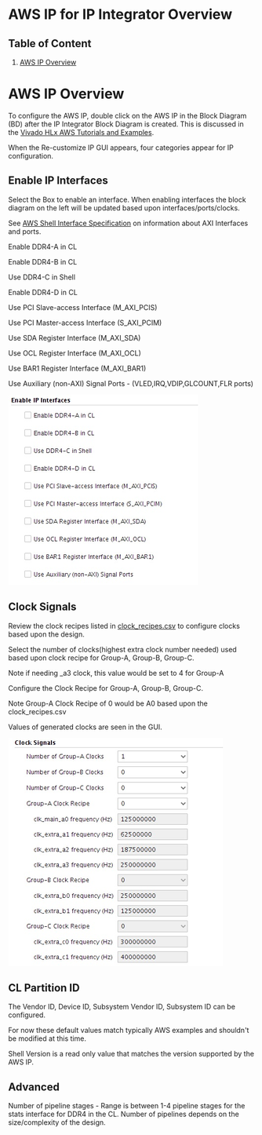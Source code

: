 # AWS IP for IP Integrator Overview

## Table of Content

1. [AWS IP Overview](#ipover)

<a name="ipover"></a>

# AWS IP Overview

To configure the AWS IP, double click on the AWS IP in the Block Diagram (BD) after the IP Integrator Block Diagram is created.  This is discussed in the [Vivado HLx AWS Tutorials and Examples](./IPI_GUI_Examples.md).

When the Re-customize IP GUI appears, four categories appear for IP configuration.

## Enable IP Interfaces

Select the Box to enable an interface.  When enabling interfaces the block diagram on the left will be updated based upon interfaces/ports/clocks.

See [AWS Shell Interface Specification](./AWS_Shell_Interface_Specification.md) on information about AXI Interfaces and ports.

Enable DDR4-A in CL

Enable DDR4-B in CL

Use DDR4-C in Shell

Enable DDR4-D in CL

Use PCI Slave-access Interface (M\_AXI\_PCIS)

Use PCI Master-access Interface (S\_AXI\_PCIM)

Use SDA Register Interface (M\_AXI\_SDA)

Use OCL Register Interface (M\_AXI\_OCL)

Use BAR1 Register Interface (M\_AXI\_BAR1)

Use Auxiliary (non-AXI) Signal Ports - (VLED,IRQ,VDIP,GLCOUNT,FLR ports)

![Diagram](./images/hlx/aws_ip.jpg)


## Clock Signals

Review the clock recipes listed in [clock_recipes.csv](./clock_recipes.csv) to configure clocks based upon the design.
 
Select the number of clocks(highest extra clock number needed) used based upon clock recipe for Group-A, Group-B, Group-C.

Note if needing _a3 clock, this value would be set to 4 for Group-A

Configure the Clock Recipe for Group-A, Group-B, Group-C.

Note Group-A Clock Recipe of 0 would be A0 based upon the clock_recipes.csv

Values of generated clocks are seen in the GUI.

![Diagram](./images/hlx/aws_ip_clock.jpg)

## CL Partition ID

The Vendor ID, Device ID, Subsystem Vendor ID, Subsystem ID can be configured.

For now these default values match typically AWS examples and shouldn't be modified at this time.

Shell Version is a read only value that matches the version supported by the AWS IP.

## Advanced
Number of pipeline stages - Range is between 1-4 pipeline stages for the stats interface for DDR4 in the CL. Number of pipelines depends on the size/complexity of the design.

